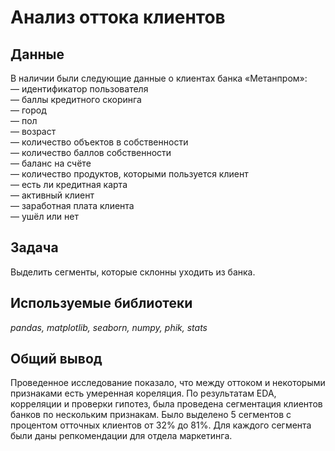 # Анализ оттока клиентов
## Данные
В наличии были следующие данные о клиентах банка «Метанпром»:  
— идентификатор пользователя   
— баллы кредитного скоринга  
— город  
— пол  
— возраст  
— количество объектов в собственности  
— количество баллов собственности  
— баланс на счёте  
— количество продуктов, которыми пользуется клиент  
— есть ли кредитная карта  
— активный клиент  
— заработная плата клиента  
— ушёл или нет  

## Задача
Выделить сегменты, которые склонны уходить из банка.

## Используемые библиотеки
*pandas, matplotlib, seaborn, numpy, phik, stats*

## Общий вывод
Проведенное исследование показало, что между оттоком и некоторыми признаками есть умеренная кореляция. По результатам EDA, корреляции и проверки гипотез, была проведена сегментация клиентов банков по нескольким признакам. Было выделено 5 сегментов с процентом отточных клиентов от 32% до 81%. Для каждого сегмента были даны репкомендации для отдела маркетинга.
